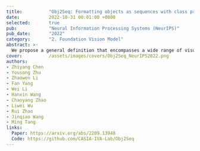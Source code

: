 ```yaml
---
title:          "Obj2Seq: Formatting objects as sequences with class prompts for visual tasks"
date:           2022-10-31 00:01:00 +0800
selected:       true
pub:            "Neural Information Processing Systems (NeurIPS)"
pub_date:       "2022"
category:       "2. Foundation Vision Model"
abstract: >-
  We propose a general definition that encompasses a wide range of visual tasks, so that all their outputs can be decoded in an identical way: treating objects as fundamental units and generating multiple sequences based on the input image and class prompts. According to this, we build a language-guided general vision model that can meet diverse task requirements and achieve comparable performance with specialized models.
cover:          /assets/images/covers/Obj2Seq_NeurIPS2022.png
authors:
- Zhiyang Chen
- Yousong Zhu
- Zhaowen Li
- Fan Yang
- Wei Li
- Hanxin Wang
- Chaoyang Zhao
- Liwei Wu
- Rui Zhao
- Jinqiao Wang
- Ming Tang
links:
  Paper: https://arxiv.org/abs/2209.13948
  Code: https://github.com/CASIA-IVA-Lab/Obj2Seq
---
```


